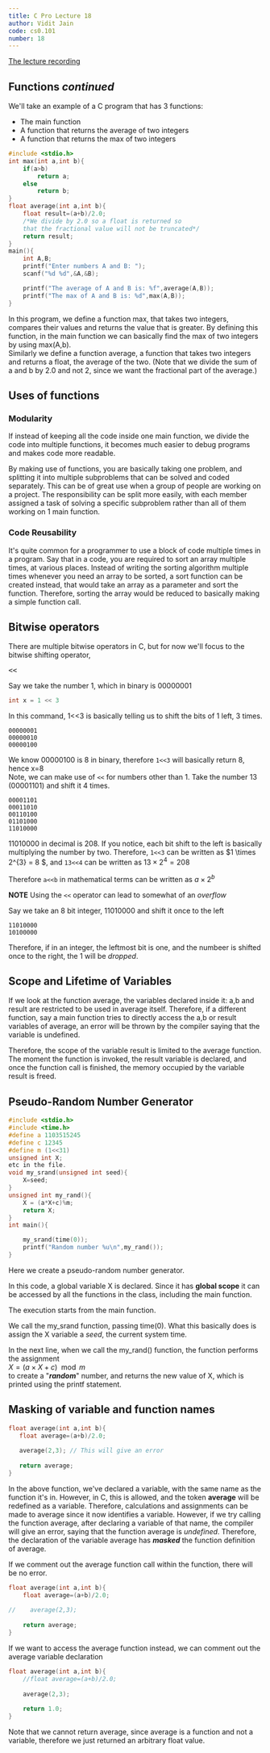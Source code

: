 ```yaml
---
title: C Pro Lecture 18
author: Vidit Jain
code: cs0.101
number: 18
---
```

[The lecture recording](https://youtu.be/zCiLQ9ePRtc)
## Functions _continued_
We'll take an example of a C program that has 3 functions:
* The main function 
* A function that returns the average of two integers
* A function that returns the max of two integers 

```c
#include <stdio.h>
int max(int a,int b){
    if(a>b)
        return a;
    else
        return b;
}
float average(int a,int b){
    float result=(a+b)/2.0; 
    /*We divide by 2.0 so a float is returned so 
    that the fractional value will not be truncated*/
    return result;
}
main(){
    int A,B;
    printf("Enter numbers A and B: ");
    scanf("%d %d",&A,&B);

    printf("The average of A and B is: %f",average(A,B));
    printf("The max of A and B is: %d",max(A,B));
}
```  
In this program, we define a function max, that takes two integers, compares their values and returns the value that is greater. By defining this function, in the main function we can basically find the max of two integers by using max(A,b).  
Similarly we define a function average, a function that takes two integers and returns a float, the average of the two. (Note that we divide the sum of a and b by 2.0 and not 2, since we want the fractional part of the average.)

## Uses of functions
### Modularity
If instead of keeping all the code inside one main function, we divide the code into multiple functions, it becomes much easier to debug programs and makes code more readable.

By making use of functions, you are basically taking one problem, and splitting it into multiple subproblems that can be solved and coded separately. This can be of great use when a group of people are working on a project. The responsibility can be split more easily, with each member assigned a task of solving a specific subproblem rather than all of them working on 1 main function.

### Code Reusability
It's quite common for a programmer to use a block of code multiple times in a program. Say that in a code, you are required to sort an array multiple times, at various places. Instead of writing the sorting algorithm multiple times whenever you need an array to be sorted, a sort function can be created instead, that would take an array as a parameter and sort the function. Therefore, sorting the array would be reduced to basically making a simple function call.

## Bitwise operators
There are multiple bitwise operators in C, but for now we'll focus to the bitwise shifting operator,  
<pre>
<<  
</pre>

Say we take the number 1, which in binary is 00000001
```c
int x = 1 << 3
```
In this command, 1<<3 is basically telling us to shift the bits of 1 left, 3 times.  
```
00000001
00000010
00000100
```
We know 00000100 is 8 in binary, therefore ```1<<3``` will basically return 8, hence x=8  
Note, we can make use of ```<<``` for numbers other than 1. Take the number 13 (00001101) and shift it 4 times.
```
00001101  
00011010  
00110100  
01101000  
11010000  
```
11010000 in decimal is 208. If you notice, each bit shift to the left is basically multiplying the number by two. Therefore, ```1<<3``` can be written as $1 \times 2^{3} = 8 $, and ```13<<4``` can be written as $13 \times 2^{4} = 208$

Therefore ```a<<b``` in mathematical terms can be written as $a \times 2^{b}$

**NOTE** Using the ```<<``` operator can lead to somewhat of an _overflow_  

Say we take an 8 bit integer, 11010000 and shift it once to the left

```
11010000
10100000
```

Therefore, if in an integer, the leftmost bit is one, and the numbeer is shifted once to the right, the 1 will be _dropped_.
## Scope and Lifetime of Variables
If we look at the function average, the variables declared inside it: a,b and result are restricted to be used in average itself. Therefore, if a different function, say a main function tries to directly access the a,b or result variables of average, an error will be thrown by the compiler saying that the variable is undefined.

Therefore, the scope of the variable result is limited to the average function. The moment the function is invoked, the result variable is declared, and once the function call is finished, the memory occupied by the variable result is freed.


## Pseudo-Random Number Generator

```c
#include <stdio.h>
#include <time.h>
#define a 1103515245
#define c 12345
#define m (1<<31)
unsigned int X; 
etc in the file.
void my_srand(unsigned int seed){
    X=seed;
}
unsigned int my_rand(){
    X = (a*X+c)%m;
    return X;
}
int main(){

    my_srand(time(0));
    printf("Random number %u\n",my_rand());
}

```
Here we create a pseudo-random number generator.

In this code, a global variable X is declared. Since it has **global scope** it can be accessed by all the functions in the class, including the main function.

The execution starts from the main function. 

We call the my_srand function, passing time(0). What this basically does is assign the X variable a _seed_, the current system time.

In the next line, when we call the my_rand() function, the function performs the assignment  
 $X = (a \times X + c)\mod m$  
to create a "**_random_**" number, and returns the new value of X, which is  printed using the printf statement.
 
## Masking of variable and function names

 ```c
float average(int a,int b){
    float average=(a+b)/2.0; 
    
    average(2,3); // This will give an error 
    
    return average;
}
```
In the above function, we've declared a variable, with the same name as the function it's in. However, in C, this is allowed, and the token **average** will be redefined as a variable. Therefore, calculations and assignments can be made to average since it now identifies a variable. However, if we try calling the function average, after declaring a variable of that name, the compiler will give an error, saying that the function average is _undefined_. Therefore, the declaration of the variable average has **_masked_** the function definition of average.

If we comment out the average function call within the function, there will be no error.
```c
float average(int a,int b){
    float average=(a+b)/2.0; 
    
//    average(2,3);
    
    return average;
}
```
If we want to access the average function instead, we can comment out the average variable declaration
```c
float average(int a,int b){
    //float average=(a+b)/2.0; 
    
    average(2,3);
    
    return 1.0;
}
```
Note that we cannot return average, since average is a function and not a variable, therefore we just returned an arbitrary float value.